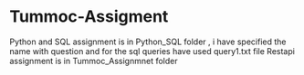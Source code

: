 # Tummoc-Assigment
Python and SQL assignment is in Python_SQL folder , i have specified the name with question and for the sql queries have used query1.txt file 
Restapi assignment is in Tummoc_Assignmnet folder
